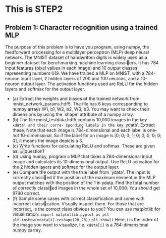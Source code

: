 # This is STEP2

## Problem 1: Character recognition using a trained MLP

The purpose of this problem is to have you program, using numpy, the feedforward processing for
a multilayer perceptron (MLP) deep neural network.
The MNIST dataset of handwritten digits is widely used as a beginner dataset for benchmarking
machine learning classiers. It has 784 input features (pixel values in each image) and 10 output
classes representing numbers 0{9. We have trained a MLP on MNIST, with a 784-neuron input
layer, 2 hidden layers of 200 and 100 neurons, and a 10-neuron output layer. The activation
functions used are ReLU for the hidden layers and softmax for the output layer.
- (a) Extract the weights and biases of the trained network from mnist_network_params.hdf5.
The file has 6 keys corresponding to numpy arrays W1, b1, W2, b2, W3, b3. You may want
to check their dimensions by using the `shape' attribute of a numpy array.
- (b) The file mnist_testdata.hdf5 contains 10,000 images in the key `xdata' and their corre-
sponding labels in the key `ydata'. Extract these. Note that each image is 784-dimensional
and each label is one-hot 10-dimensional. So if the label for an image is [0; 0; 0; 1; 0; 0; 0; 0; 0; 0],
it means the image depicts a 3.
- (c) Write functions for calculating ReLU and softmax. These are given as:
![question1](../images/q1.png)
- (d) Using numpy, program a MLP that takes a 784-dimensional input image and calculates its
10-dimensional output. Use ReLU activation for the 2 hidden layers and softmax for the
output layer.
- (e) Compare the output with the true label from `ydata'. The input is correctly classied if the
position of the maximum element in the MLP output matches with the position of the 1 in
ydata. Find the total number of correctly classied images in the whole set of 10,000. You
should get 9790 correct.
- (f) Sample some cases with correct classification and some with incorrect classication. Visually
inspect them. For those that are incorrect, is the correct class obvious to you? You can use
matplotlib for visualization:
`import matplotlib.pyplot as plt`
`plt.imshow(xdata[i].reshape(28,28))`
`plt.show()`
Here, i is the index of the image you want to visualize, i.e. `xdata[i]` is a 784-dimensional numpy xarray.